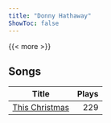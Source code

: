 ```yaml
---
title: "Donny Hathaway"
ShowToc: false
---
```


{{< more >}}

## Songs
Title | Plays 
----- | -----: 
[This Christmas](/songs/this-christmas) | 229

